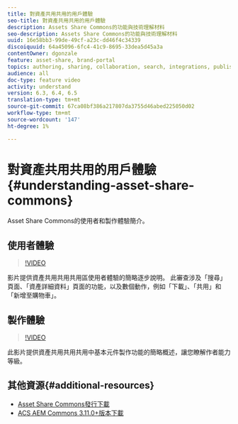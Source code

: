 ```yaml
---
title: 對資產共用共用的用戶體驗
seo-title: 對資產共用共用的用戶體驗
description: Assets Share Commons的功能與技術理解材料
seo-description: Assets Share Commons的功能與技術理解材料
uuid: 16e58bb3-99de-49cf-a23c-dd46f4c34339
discoiquuid: 64a45096-6fc4-41c9-8695-33dea5d45a3a
contentOwner: dgonzale
feature: asset-share, brand-portal
topics: authoring, sharing, collaboration, search, integrations, publishing, metadata, images, renditions
audience: all
doc-type: feature video
activity: understand
version: 6.3, 6.4, 6.5
translation-type: tm+mt
source-git-commit: 67ca08bf386a217807da3755d46abed225050d02
workflow-type: tm+mt
source-wordcount: '147'
ht-degree: 1%

---
```



# 對資產共用共用的用戶體驗{#understanding-asset-share-commons}

Asset Share Commons的使用者和製作體驗簡介。

## 使用者體驗

>[!VIDEO](https://video.tv.adobe.com/v/20497/?quality=9&learn=on)

影片提供資產共用共用共用區使用者體驗的簡略逐步說明。 此審查涉及「搜尋」頁面、「資產詳細資料」頁面的功能，以及數個動作，例如「下載」、「共用」和「新增至購物車」。

## 製作體驗

>[!VIDEO](https://video.tv.adobe.com/v/20498/?quality=9&learn=on)

此影片提供資產共用共用共用中基本元件製作功能的簡略概述，讓您瞭解作者能力等級。

## 其他資源{#additional-resources}

* [Asset Share Commons發行下載](https://github.com/Adobe-Marketing-Cloud/asset-share-commons/releases)
* [ACS AEM Commons 3.11.0+版本下載](https://github.com/Adobe-Consulting-Services/acs-aem-commons/releases)